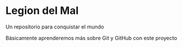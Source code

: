 # Legion del Mal
Un repositorio para conquistar el mundo

Básicamente aprenderemos más sobre Git y GitHub con este proyecto
